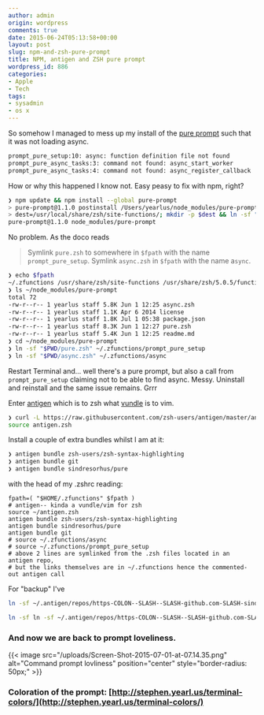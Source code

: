 ```yaml
---
author: admin
origin: wordpress
comments: true
date: 2015-06-24T05:13:58+00:00
layout: post
slug: npm-and-zsh-pure-prompt
title: NPM, antigen and ZSH pure prompt
wordpress_id: 886
categories:
- Apple
- Tech
tags:
- sysadmin
- os x
---
```


So somehow I managed to mess up my install of the [pure prompt](https://github.com/sindresorhus/pure) such that it was not loading async.

```bash
prompt_pure_setup:10: async: function definition file not found
prompt_pure_async_tasks:3: command not found: async_start_worker
prompt_pure_async_tasks:4: command not found: async_register_callback
```

How or why this happened I know not. Easy peasy to fix with npm, right?

```bash
❯ npm update && npm install --global pure-prompt
> pure-prompt@1.1.0 postinstall /Users/yearlus/node_modules/pure-prompt
> dest=/usr/local/share/zsh/site-functions/; mkdir -p $dest && ln -sf "$PWD/pure.zsh" $dest/prompt_pure_setup && ln -sf "$PWD/async.zsh" $dest/async || echo 'Could not automagically symlink the prompt. Check out the readme on how to do it manually: https://github.com/sindresorhus/pure#manually'
pure-prompt@1.1.0 node_modules/pure-prompt
```

No problem. As the doco reads

> Symlink `pure.zsh` to somewhere in `$fpath` with the name `prompt_pure_setup`.
> Symlink `async.zsh` in `$fpath` with the name a`sync`.

```bash
❯ echo $fpath
~/.zfunctions /usr/share/zsh/site-functions /usr/share/zsh/5.0.5/functions
❯ ls ~/node_modules/pure-prompt
total 72
-rw-r--r-- 1 yearlus staff 5.8K Jun 1 12:25 async.zsh
-rw-r--r-- 1 yearlus staff 1.1K Apr 6 2014 license
-rw-r--r-- 1 yearlus staff 1.8K Jul 1 05:38 package.json
-rw-r--r-- 1 yearlus staff 8.3K Jun 1 12:27 pure.zsh
-rw-r--r-- 1 yearlus staff 5.4K Jun 1 12:25 readme.md
❯ cd ~/node_modules/pure-prompt
❯ ln -sf "$PWD/pure.zsh" ~/.zfunctions/prompt_pure_setup
❯ ln -sf "$PWD/async.zsh" ~/.zfunctions/async
```


Restart Terminal and... well there's a pure prompt, but also a call from `prompt_pure_setup` claiming not to be able to find async. Messy. Uninstall and reinstall and the same issue remains. Grrr

Enter [antigen](https://github.com/zsh-users/antigen) which is to zsh what [vundle](https://github.com/gmarik/Vundle.vim) is to vim.

```bash
❯ curl -L https://raw.githubusercontent.com/zsh-users/antigen/master/antigen.zsh > antigen.zsh
source antigen.zsh
```

Install a couple of extra bundles whilst I am at it:

```bash
❯ antigen bundle zsh-users/zsh-syntax-highlighting
❯ antigen bundle git
❯ antigen bundle sindresorhus/pure
```

with the head of my .zshrc reading:

```text
fpath=( "$HOME/.zfunctions" $fpath )
# antigen-- kinda a vundle/vim for zsh
source ~/antigen.zsh
antigen bundle zsh-users/zsh-syntax-highlighting
antigen bundle sindresorhus/pure
antigen bundle git
# source ~/.zfunctions/async
# source ~/.zfunctions/prompt_pure_setup
# above 2 lines are symlinked from the .zsh files located in an antigen repo,
# but the links themselves are in ~/.zfunctions hence the commented-out antigen call
```

For "backup" I've

```bash
ln -sf ~/.antigen/repos/https-COLON--SLASH--SLASH-github.com-SLASH-sindresorhus-SLASH-pure.git/async.zsh ~/.zfunctions/prompt_pure_setup

ln -sf ln -sf ~/.antigen/repos/https-COLON--SLASH--SLASH-github.com-SLASH-sindresorhus-SLASH-pure.git/async.zsh ~/.zfunctions/prompt_pure_setup
```

### And now we are back to prompt loveliness.

{{< image src="/uploads/Screen-Shot-2015-07-01-at-07.14.35.png" alt="Command prompt lovliness" position="center" style="border-radius: 50px;" >}}

### Coloration of the prompt: [http://stephen.yearl.us/terminal-colors/](http://stephen.yearl.us/terminal-colors/)
